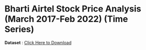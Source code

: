 # Bharti Airtel Stock Price Analysis (March 2017-Feb 2022) (Time Series)

**Dataset** : [Click Here to Download](https://www.kaggle.com/gauravtopre/bharti-airtel-stock-proce)
